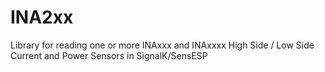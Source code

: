 # INA2xx
Library for reading one or more INAxxx and INAxxxx High Side / Low Side Current and Power Sensors in SignalK/SensESP


